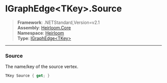 # IGraphEdge\<TKey>.Source

> **Framework**: .NETStandard,Version=v2.1  
> **Assembly**: [Heirloom.Core][0]  
> **Namespace**: [Heirloom][0]  
> **Type**: [IGraphEdge\<TKey>][1]  

--------------------------------------------------------------------------------

### Source

The name/key of the source vertex.

```cs
TKey Source { get; }
```

[0]: ../Heirloom.Core.md
[1]: Heirloom.IGraphEdge[TKey].md
